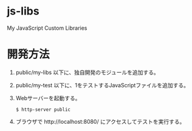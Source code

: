 js-libs
=====
My JavaScript Custom Libraries

開発方法
=====

1. public/my-libs 以下に、独自開発のモジュールを追加する。
2. public/my-test 以下に、1をテストするJavaScriptファイルを追加する。
3. Webサーバーを起動する。

    ```
    $ http-server public
    ```
    
4. ブラウザで http://localhost:8080/ にアクセスしてテストを実行する。

